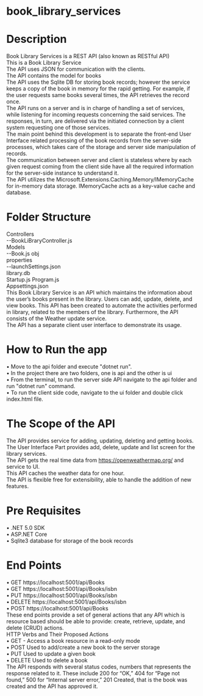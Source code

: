 # book_library_services

# Description
Book Library Services is a REST API (also known as RESTful API)  
This is a Book Library Service  
The API uses JSON for communication with the clients.  
The API contains the model for books  
The API uses the Sqlite DB for storing book records; however the service keeps a copy of the book in memory for the rapid getting. For example, if the user requests same books several times, the API retrieves the record once.  
The API runs on a server and is in charge of handling a set of services, while listening for incoming requests concerning the said services. The responses, in turn, are delivered via the initiated connection by a client system requesting one of those services.  
The main point behind this development is to separate the front-end User Interface related processing of the book records from the server-side processes, which takes care of the storage and server side manipulation of records.  
The communication between server and client is stateless where by each given request coming from the client side have all the required information for the server-side instance to understand it.  
The API utilizes the Microsoft.Extensions.Caching.Memory/IMemoryCache for in-memory data storage. IMemoryCache acts as a key-value cache and database.   
# Folder Structure
Controllers  
--BookLiBraryController.js  
Models  
--Book.js
obj  
properties  
--launchSettings.json    
library.db  
Startup.js 
Program.js    
Appsettings.json   
This Book Library Service is an API which maintains the information about the user’s books present in the library. Users can add, update, delete, and view books. This API has been created to automate the activities performed in library, related to the members of the library. Furthermore, the API consists of the Weather update service.  
The API has a separate client user interface to demonstrate its usage.   
# How to Run the app
• Move to the api folder and execute "dotnet run".   
• In the project there are two folders, one is api and the other is ui  
• From the terminal, to run the server side API navigate to the api folder and run "dotnet run" command.  
• To run the client side code, navigate to the ui folder and double click index.html file.  
  
# The Scope of the API
The API provides service for adding, updating, deleting and getting books.  
The User Interface Part provides add, delete, update and list screen for the library services.  
The API gets the real time data from https://openweathermap.org/ and service to UI.  
This API caches the weather data for one hour.  
The API is flexible free for extensibility, able to handle the addition of new features.   
# Pre Requisites 
• .NET 5.0 SDK  
• ASP.NET Core     
• Sqlite3 database for storage of the book records 
 
# End Points
• GET https://localhost:5001/api/Books  
• GET https://localhost:5001/api/Books/isbn  
• PUT https://localhost:5001/api/Books/isbn  
• DELETE https://localhost:5001/api/Books/isbn  
• POST https://localhost:5001/api/Books  
These end points provide a set of general actions that any API which is resource based should be able to provide: create, retrieve, update, and delete (CRUD) actions.  
HTTP Verbs and Their Proposed Actions   
• GET - Access a book resource in a read-only mode   
• POST Used to add/create a new book to the server storage  
• PUT Used to update a given book   
• DELETE Used to delete a book  
The API responds with several status codes, numbers that represents the response related to it. These include 200 for “OK,” 404 for “Page not found,” 500 for “Internal server error,” 201 Created, that is the book was created and the API has approved it.   




